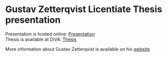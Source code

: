 # Gustav Zetterqvist Licentiate Thesis presentation
Presentation is hosted online: [Presentation](https://gustavzet.github.io/Licentiate-Presentation/LicPresentation.html) <br>
Thesis is available at DiVA: [Thesis](https://doi.org/10.3384/9789180758307)

More information about Gustav Zetterqvist is available on his [website](https://liu.se/en/employee/gusze47) 
